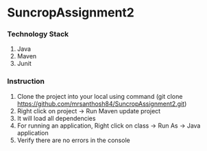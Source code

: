 # SuncropAssignment2

### Technology Stack
 1) Java
 2) Maven
 3) Junit 
 
### Instruction 
1) Clone the project into your local using command 
    (git clone https://github.com/mrsanthosh84/SuncropAssignment2.git)
2) Right click on project -> Run Maven update project
3) It will load all dependencies
4) For running an application, Right click on class -> Run As -> Java application
5) Verify there are no errors in the console

 

